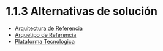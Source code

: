 # 1.1.3 Alternativas de solución

- [Arquitectura de Referencia](https://github.com/F3liP3L/Software2-QuickJob-Documentacion/blob/1db8c105c777b27c357148f782b8fa86051699f4/desing-high-level/alternativa-de-solucion/arquitectura-de-referencia)
- [Arquetipo de Referencia]()
- [Plataforma Tecnologica]()
